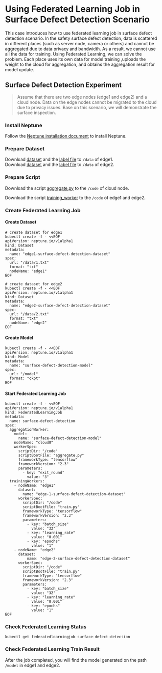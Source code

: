 # Using Federated Learning Job in Surface Defect Detection Scenario
This case introduces how to use federated learning job in surface defect detection scenario.
In the safety surface defect detection, data is scattered in different places (such as server node, camera or others) and cannot be aggregated due to data privacy and bandwidth. As a result, we cannot use all the data for training.
Using Federated Learning, we can solve the problem. Each place uses its own data for model training ,uploads the weight to the cloud for aggregation, and obtains the aggregation result for model update.


## Surface Defect Detection Experiment
> Assume that there are two edge nodes (edge1 and edge2) and a cloud node. Data on the edge nodes cannot be migrated to the cloud due to privacy issues.
> Base on this scenario, we will demonstrate the surface inspection.

### Install Neptune

Follow the [Neptune installation document](/docs/setup/install.md) to install Neptune.
 
### Prepare Dataset

Download [dataset](https://github.com/abin24/Magnetic-tile-defect-datasets.) and the [label file](/examples/surface_defect_detection/data/1.txt) to `/data` of edge1.  
Download [dataset](https://github.com/abin24/Magnetic-tile-defect-datasets.) and the [label file](/examples/surface_defect_detection/data/2.txt) to `/data` of edge2.

### Prepare Script

Download the script [aggregate.py](/examples/surface_defect_detection/aggregation_worker/aggregate.py) to the `/code` of cloud node.

Download the script [training_worker](/examples/surface_defect_detection/training_worker/train.py) to the `/code` of edge1 and edge2.


### Create Federated Learning Job 

#### Create Dataset

```
# create dataset for edge1
kubectl create -f - <<EOF
apiVersion: neptune.io/v1alpha1
kind: Dataset
metadata:
  name: "edge1-surface-defect-detection-dataset"
spec:
  url: "/data/1.txt"
  format: "txt"
  nodeName: "edge1"
EOF

# create dataset for edge2
kubectl create -f - <<EOF
apiVersion: neptune.io/v1alpha1
kind: Dataset
metadata:
  name: "edge2-surface-defect-detection-dataset"
spec:
  url: "/data/2.txt"
  format: "txt"
  nodeName: "edge2"
EOF
```

#### Create Model

```
kubectl create -f - <<EOF
apiVersion: neptune.io/v1alpha1
kind: Model
metadata:
  name: "surface-defect-detection-model"
spec:
  url: "/model"
  format: "ckpt"
EOF
```

#### Start Federated Learning Job

```
kubectl create -f - <<EOF
apiVersion: neptune.io/v1alpha1
kind: FederatedLearningJob
metadata:
  name: surface-defect-detection
spec:
  aggregationWorker:
    model:
      name: "surface-defect-detection-model"
    nodeName: "cloud0"
    workerSpec:
      scriptDir: "/code"
      scriptBootFile: "aggregate.py"
      frameworkType: "tensorflow"
      frameworkVersion: "2.3"
      parameters:
        - key: "exit_round"
          value: "3"
  trainingWorkers:
    - nodeName: "edge1"
      dataset:
        name: "edge-1-surface-defect-detection-dataset"
      workerSpec:
        scriptDir: "/code"
        scriptBootFile: "train.py"
        frameworkType: "tensorflow"
        frameworkVersion: "2.3"
        parameters:
          - key: "batch_size"
            value: "32"
          - key: "learning_rate"
            value: "0.001"
          - key: "epochs"
            value: "1"
    - nodeName: "edge2"
      dataset:
          name: "edge-2-surface-defect-detection-dataset"
      workerSpec:
        scriptDir: "/code"
        scriptBootFile: "train.py"
        frameworkType: "tensorflow"
        frameworkVersion: "2.3"
        parameters:
          - key: "batch_size"
            value: "32"
          - key: "learning_rate"
            value: "0.001"
          - key: "epochs"
            value: "1"
EOF
```

### Check Federated Learning Status

```
kubectl get federatedlearningjob surface-defect-detection
```

### Check Federated Learning Train Result
After the job completed, you will find the model generated on the path `/model` in edge1 and edge2.